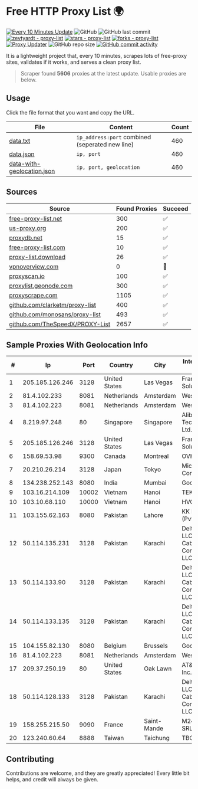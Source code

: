 
# Free HTTP Proxy List 🌍

[![Every 10 Minutes Update](https://github.com/mertguvencli/http-proxy-list/actions/workflows/main.yml/badge.svg?branch=main)](https://github.com/mertguvencli/http-proxy-list/actions/workflows/main.yml)
![GitHub](https://img.shields.io/github/license/mertguvencli/http-proxy-list)
![GitHub last commit](https://img.shields.io/github/last-commit/mertguvencli/http-proxy-list)
[![zevtyardt - proxy-list](https://img.shields.io/static/v1?label=zevtyardt&message=proxy-list&color=blue&logo=github)](https://github.com/zevtyardt/proxy-list "Go to GitHub repo")
[![stars - proxy-list](https://img.shields.io/github/stars/zevtyardt/proxy-list?style=social)](https://github.com/zevtyardt/proxy-list)
[![forks - proxy-list](https://img.shields.io/github/forks/zevtyardt/proxy-list?style=social)](https://github.com/zevtyardt/proxy-list)
[![Proxy Updater](https://github.com/zevtyardt/proxy-list/workflows/Proxy%20Updater/badge.svg)](https://github.com/zevtyardt/proxy-list/actions?query=workflow:"Proxy+Updater")
![GitHub repo size](https://img.shields.io/github/repo-size/zevtyardt/proxy-list)
[![GitHub commit activity](https://img.shields.io/github/commit-activity/m/zevtyardt/proxy-list?logo=commits)](https://github.com/zevtyardt/proxy-list/commits/main)

It is a lightweight project that, every 10 minutes, scrapes lots of free-proxy sites, validates if it works, and serves a clean proxy list.

> Scraper found **5606** proxies at the latest update. Usable proxies are below.

## Usage

Click the file format that you want and copy the URL.

|File|Content|Count|
|----|-------|-----|
|[data.txt](https://raw.githubusercontent.com/mertguvencli/http-proxy-list/main/proxy-list/data.txt)|`ip_address:port` combined (seperated new line)|460|
|[data.json](https://raw.githubusercontent.com/mertguvencli/http-proxy-list/main/proxy-list/data.json)|`ip, port`|460|
|[data-with-geolocation.json](https://raw.githubusercontent.com/mertguvencli/http-proxy-list/main/proxy-list/data-with-geolocation.json)|`ip, port, geolocation`|460|

## Sources

|Source|Found Proxies|Succeed|
|------|-------------|-------|
|[free-proxy-list.net](https://free-proxy-list.net)|300|✅|
|[us-proxy.org](https://www.us-proxy.org)|200|✅|
|[proxydb.net](http://proxydb.net)|15|✅|
|[free-proxy-list.com](https://free-proxy-list.com/?page=&port=&type%5B%5D=http&type%5B%5D=https&up_time=0&search=Search)|10|✅|
|[proxy-list.download](https://www.proxy-list.download/HTTP)|26|✅|
|[vpnoverview.com](https://vpnoverview.com/privacy/anonymous-browsing/free-proxy-servers)|0|🚫|
|[proxyscan.io](https://www.proxyscan.io)|100|✅|
|[proxylist.geonode.com](https://proxylist.geonode.com/api/proxy-list?limit=300&page=1&sort_by=lastChecked&sort_type=desc&protocols=http,https)|300|✅|
|[proxyscrape.com](https://api.proxyscrape.com/v2/?request=displayproxies&protocol=http&timeout=10000&country=all&ssl=all&anonymity=all)|1105|✅|
|[github.com/clarketm/proxy-list](https://raw.githubusercontent.com/clarketm/proxy-list/master/proxy-list-raw.txt)|400|✅|
|[github.com/monosans/proxy-list](https://raw.githubusercontent.com/monosans/proxy-list/main/proxies/http.txt)|493|✅|
|[github.com/TheSpeedX/PROXY-List](https://raw.githubusercontent.com/TheSpeedX/PROXY-List/master/http.txt)|2657|✅|


## Sample Proxies With Geolocation Info

|#|Ip|Port|Country|City|Internet Service Provider|
|-|--|----|-------|----|-------------------------|
|1|205.185.126.246|3128|United States|Las Vegas|FranTech Solutions|
|2|81.4.102.233|8081|Netherlands|Amsterdam|WeservIT|
|3|81.4.102.223|8081|Netherlands|Amsterdam|WeservIT|
|4|8.219.97.248|80|Singapore|Singapore|Alibaba (US) Technology Co., Ltd.|
|5|205.185.126.246|3128|United States|Las Vegas|FranTech Solutions|
|6|158.69.53.98|9300|Canada|Montreal|OVH SAS|
|7|20.210.26.214|3128|Japan|Tokyo|Microsoft Corporation|
|8|134.238.252.143|8080|India|Mumbai|Google LLC|
|9|103.16.214.109|10002|Vietnam|Hanoi|TEK|
|10|103.10.68.110|10000|Vietnam|Hanoi|HVC|
|11|103.155.62.163|8080|Pakistan|Lahore|KK Networks (Pvt) Ltd.|
|12|50.114.135.231|3128|Pakistan|Karachi|Delta Centric LLC, Comcast Cable Communications, LLC|
|13|50.114.133.90|3128|Pakistan|Karachi|Delta Centric LLC, Comcast Cable Communications, LLC|
|14|50.114.133.135|3128|Pakistan|Karachi|Delta Centric LLC, Comcast Cable Communications, LLC|
|15|104.155.82.130|8080|Belgium|Brussels|Google LLC|
|16|81.4.102.223|8081|Netherlands|Amsterdam|WeservIT|
|17|209.37.250.19|80|United States|Oak Lawn|AT&T Services, Inc.|
|18|50.114.128.133|3128|Pakistan|Karachi|Delta Centric LLC, Comcast Cable Communications, LLC|
|19|158.255.215.50|9090|France|Saint-Mande|M247 Europe SRL|
|20|123.240.60.64|8888|Taiwan|Taichung|TBC|



## Contributing

Contributions are welcome, and they are greatly appreciated! Every
little bit helps, and credit will always be given.

